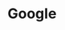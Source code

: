 <!DOCTYPE html>
<html>
<head>
<title>Google Homepage</title>

<body>
    <h1>Google</head>
    <form></form>
</body>
</head>
</html>